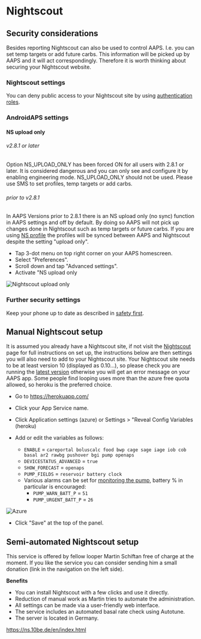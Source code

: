 # Nightscout

## Security considerations

Besides reporting Nightscout can also be used to control AAPS. I.e. you can set temp targets or add future carbs. This information will be picked up by AAPS and it will act correspondingly. Therefore it is worth thinking about securing your Nightscout website.

### Nightscout settings

You can deny public access to your Nightscout site by using [authentication roles](https://nightscout.github.io/nightscout/security).

### AndroidAPS settings

#### NS upload only 

###### v2.8.1 or later

Option NS_UPLOAD_ONLY has been forced ON for all users with 2.8.1 or later. It is considered dangerous and you can only see and configure it by enabling engineering mode. NS_UPLOAD_ONLY should not be used. Please use SMS to set profiles, temp targets or add carbs.
 
###### prior to v2.8.1

In AAPS Versions prior to 2.8.1 there is an NS upload only (no sync) function in AAPS settings and off by default. By doing so AAPS will not pick up changes done in Nightscout such as temp targets or future carbs. If you are using [NS profile](../Configuration/Config-Builder#ns-profile) the profiles will be synced between AAPS and Nightscout despite the setting "upload only".

* Tap 3-dot menu on top right corner on your AAPS homescreen.
* Select "Preferences".
* Scroll down and tap "Advanced settings".
* Activate "NS upload only

![Nightscout upload only](../images/NSsafety.png)

### Further security settings

Keep your phone up to date as described in [safety first](../Getting-Started/Safety-first.rst).


## Manual Nightscout setup

It is assumed you already have a Nightscout site, if not visit the [Nightscout](http://nightscout.github.io/nightscout/new_user/) page for full instructions on set up, the instructions below are then settings you will also need to add to your Nightscout site.  Your Nightscout site needs to be at least version 10 (displayed as 0.10...), so please check you are running the [latest version](https://nightscout.github.io/update/update/#updating-your-site-to-the-latest-version) otherwise you will get an error message on your AAPS app.  Some people find looping uses more than the azure free quota allowed, so heroku is the preferred choice.

* Go to https://herokuapp.com/

* Click your App Service name.

* Click Application settings (azure) or Settings > "Reveal Config Variables (heroku)

* Add or edit the variables as follows:
  * `ENABLE` = `careportal boluscalc food bwp cage sage iage iob cob basal ar2 rawbg pushover bgi pump openaps`
  * `DEVICESTATUS_ADVANCED` = `true`
  * `SHOW_FORECAST` = `openaps`
  * `PUMP_FIELDS` = `reservoir battery clock`
  * Various alarms can be set for [monitoring the pump](https://github.com/nightscout/cgm-remote-monitor#pump-pump-monitoring), battery % in particular is encouraged:
    * `PUMP_WARN_BATT_P` = `51`
    * `PUMP_URGENT_BATT_P` = `26`  
 
![Azure](../images/nightscout1.png)

* Click "Save" at the top of the panel.


## Semi-automated Nightscout setup

This service is offered by fellow looper Martin Schiftan free of charge at the moment. If you like the service you can consider sending him a small donation (link in the navigation on the left side).

**Benefits**
* You can install Nightscout with a few clicks and use it directly. 
* Reduction of manual work as Martin tries to automate the administration.
* All settings can be made via a user-friendly web interface. 
* The service includes an automated basal rate check using Autotune. 
* The server is located in Germany.

<https://ns.10be.de/en/index.html>
